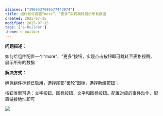```yaml
---
aliases: ["1969537086577443974"]
title: 组件如何设置“more”、“更多”实现跳转展示所有数据
created: 2025-07-15
modified: 2025-07-15
tags: ['e-builder']
theme: e-builder
---
```


**问题描述：**

如何给组件配置一个“more”、“更多”按钮，实现点击按钮即可跳转至表格视图，展示所有的数据

**解决方式：**

确保组件标题已启用，选择尾部“齿轮”图标，选择新建按钮；

按钮类型可选：文字按钮、图标按钮、文字和图标按钮。配置对应的事件动作，配置链接地址即可

![](https://myhelpdoc.oss-cn-heyuan.aliyuncs.com/mdimages/d456ffb569d7aacd4693d7981a46c7e8.jpg)

